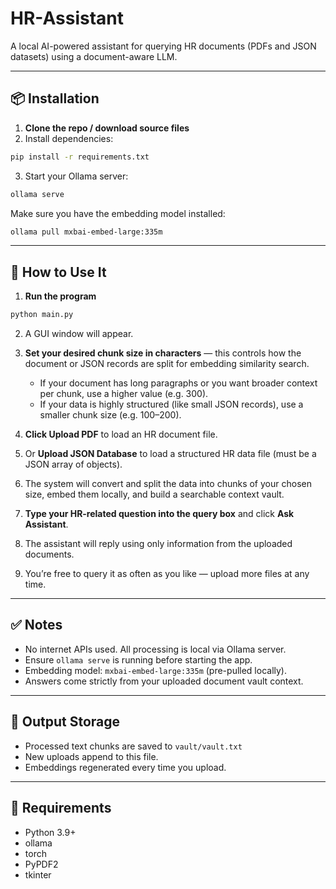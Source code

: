 ﻿# HR-Assistant

A local AI-powered assistant for querying HR documents (PDFs and JSON datasets) using a document-aware LLM.

---

## 📦 Installation

1. **Clone the repo / download source files**
2. Install dependencies:

```bash
pip install -r requirements.txt
```

3. Start your Ollama server:

```bash
ollama serve
```

Make sure you have the embedding model installed:

```bash
ollama pull mxbai-embed-large:335m
```

---

## 🚀 How to Use It

1. **Run the program**

```bash
python main.py
```

2. A GUI window will appear.

3. **Set your desired chunk size in characters** — this controls how the document or JSON records are split for embedding similarity search.
   - If your document has long paragraphs or you want broader context per chunk, use a higher value (e.g. 300).
   - If your data is highly structured (like small JSON records), use a smaller chunk size (e.g. 100–200).

4. **Click Upload PDF** to load an HR document file.

5. Or **Upload JSON Database** to load a structured HR data file (must be a JSON array of objects).

6. The system will convert and split the data into chunks of your chosen size, embed them locally, and build a searchable context vault.

7. **Type your HR-related question into the query box** and click **Ask Assistant**.

8. The assistant will reply using only information from the uploaded documents.

9. You’re free to query it as often as you like — upload more files at any time.

---

## ✅ Notes
- No internet APIs used. All processing is local via Ollama server.
- Ensure `ollama serve` is running before starting the app.
- Embedding model: `mxbai-embed-large:335m` (pre-pulled locally).
- Answers come strictly from your uploaded document vault context.

---

## 📂 Output Storage
- Processed text chunks are saved to `vault/vault.txt`
- New uploads append to this file.
- Embeddings regenerated every time you upload.

---

## 📌 Requirements
- Python 3.9+
- ollama
- torch
- PyPDF2
- tkinter
